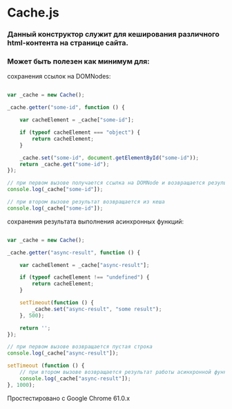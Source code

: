 # Cache.js

### Данный конструктор служит для кеширования различного html-контента на странице сайта.

### Может быть полезен как минимум для:

сохранения ссылок на DOMNodes:
```javascript

var _cache = new Cache();

_cache.getter("some-id", function () {

    var cacheElement = _cache["some-id"];

    if (typeof cacheElement === "object") {
        return cacheElement;
    }

    _cache.set("some-id", document.getElementById("some-id"));
    return _cache.get("some-id");
});

// при первом вызове получается ссылка на DOMNode и возвращается результат
console.log(_cache["some-id"]);

// при втором вызове результат возвращается из кеша
console.log(_cache["some-id"]);

```

cохранения результата выполнения асинхронных функций:
```javascript

var _cache = new Cache();

_cache.getter("async-result", function () {

    var cacheElement = _cache["async-result"];

    if (typeof cacheElement !== "undefined") {
        return cacheElement;
    }

    setTimeout(function () {
        _cache.set("async-result", "some result");
    }, 500);

    return '';
});

// при первом вызове возвращается пустая строка
console.log(_cache["async-result"]);

setTimeout (function () {
    // при втором вызове возвращается результат работы асинхронной функции
    console.log(_cache["async-result"]);
}, 1000);

```

Простестировано с Google Chrome 61.0.x
